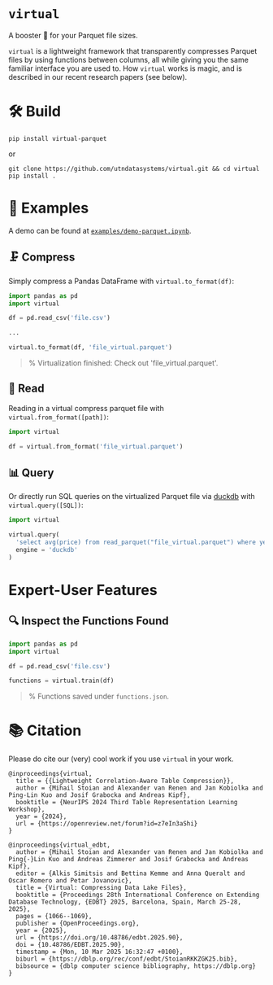 # `virtual`

A booster 💪 for your Parquet file sizes.

`virtual` is a lightweight framework that transparently compresses Parquet files by using functions between columns, all while giving you the same familiar interface you are used to. How `virtual` works is magic, and is described in our recent research papers (see below).

# 🛠 Build

```
pip install virtual-parquet
```

or 

```
git clone https://github.com/utndatasystems/virtual.git && cd virtual
pip install .
```

# 🔗 Examples

A demo can be found at [`examples/demo-parquet.ipynb`](examples/demo-parquet.ipynb).

## 🗜️ Compress

Simply compress a Pandas DataFrame with `virtual.to_format(df)`:

```python
import pandas as pd
import virtual

df = pd.read_csv('file.csv')

...

virtual.to_format(df, 'file_virtual.parquet')
```
> % Virtualization finished: Check out 'file_virtual.parquet'.

## 🥢 Read

Reading in a virtual compress parquet file with `virtual.from_format([path])`:

```python
import virtual

df = virtual.from_format('file_virtual.parquet')
```

## 📊 Query

Or directly run SQL queries on the virtualized Parquet file via [duckdb](https://github.com/duckdb/duckdb) with `virtual.query([SQL])`:

```python
import virtual

virtual.query(
  'select avg(price) from read_parquet("file_virtual.parquet") where year >= 2024',
  engine = 'duckdb'
)
```

# Expert-User Features

## 🔍 Inspect the Functions Found

```python
import pandas as pd
import virtual

df = pd.read_csv('file.csv')

functions = virtual.train(df)
```
> % Functions saved under `functions.json`.


# 📚 Citation

Please do cite our (very) cool work if you use `virtual` in your work.

```
@inproceedings{virtual,
  title = {{Lightweight Correlation-Aware Table Compression}},
  author = {Mihail Stoian and Alexander van Renen and Jan Kobiolka and Ping-Lin Kuo and Josif Grabocka and Andreas Kipf},
  booktitle = {NeurIPS 2024 Third Table Representation Learning Workshop},
  year = {2024},
  url = {https://openreview.net/forum?id=z7eIn3aShi}
}

@inproceedings{virtual_edbt,
  author = {Mihail Stoian and Alexander van Renen and Jan Kobiolka and Ping{-}Lin Kuo and Andreas Zimmerer and Josif Grabocka and Andreas Kipf},
  editor = {Alkis Simitsis and Bettina Kemme and Anna Queralt and Oscar Romero and Petar Jovanovic},
  title = {Virtual: Compressing Data Lake Files},
  booktitle = {Proceedings 28th International Conference on Extending Database Technology, {EDBT} 2025, Barcelona, Spain, March 25-28, 2025},
  pages = {1066--1069},
  publisher = {OpenProceedings.org},
  year = {2025},
  url = {https://doi.org/10.48786/edbt.2025.90},
  doi = {10.48786/EDBT.2025.90},
  timestamp = {Mon, 10 Mar 2025 16:32:47 +0100},
  biburl = {https://dblp.org/rec/conf/edbt/StoianRKKZGK25.bib},
  bibsource = {dblp computer science bibliography, https://dblp.org}
}
```
